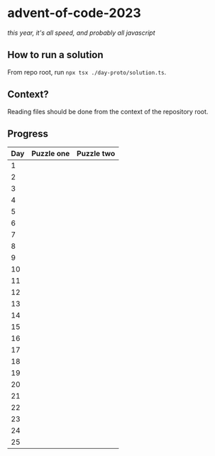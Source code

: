 # advent-of-code-2023
_this year, it's all speed, and probably all javascript_

## How to run a solution
From repo root, run `npx tsx ./day-proto/solution.ts`.

## Context? 
Reading files should be done from the context of the repository root.

## Progress

| Day | Puzzle one | Puzzle two |
|-----|------------|------------|
| 1   |            |            |
| 2   |            |            |
| 3   |            |            |
| 4   |            |            |
| 5   |            |            |
| 6   |            |            |
| 7   |            |            |
| 8   |            |            |
| 9   |            |            |
| 10  |            |            |
| 11  |            |            |
| 12  |            |            |
| 13  |            |            |
| 14  |            |            |
| 15  |            |            |
| 16  |            |            |
| 17  |            |            |
| 18  |            |            |
| 19  |            |            |
| 20  |            |            |
| 21  |            |            |
| 22  |            |            |
| 23  |            |            |
| 24  |            |            |
| 25  |            |            |
